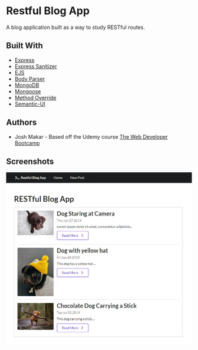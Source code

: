 # Restful Blog App

A blog application built as a way to study RESTful routes.

## Built With

* [Express](https://www.npmjs.com/package/express)
* [Express Sanitizer](https://www.npmjs.com/package/express-sanitizer)
* [EJS](https://www.npmjs.com/package/ejs)
* [Body Parser](https://www.npmjs.com/package/body-parser)
* [MongoDB](https://www.mongodb.com/)
* [Mongoose](https://www.npmjs.com/package/mongoose)
* [Method Override](https://www.npmjs.com/package/method-override)
* [Semantic-UI](https://semantic-ui.com/)

## Authors

* Josh Makar - Based off the Udemy course [The Web Developer Bootcamp](https://www.udemy.com/the-web-developer-bootcamp)

## Screenshots

![Screenshot of Restful Blog App](screenshot.jpg?raw=true "Screenshot of Restful Blog App")